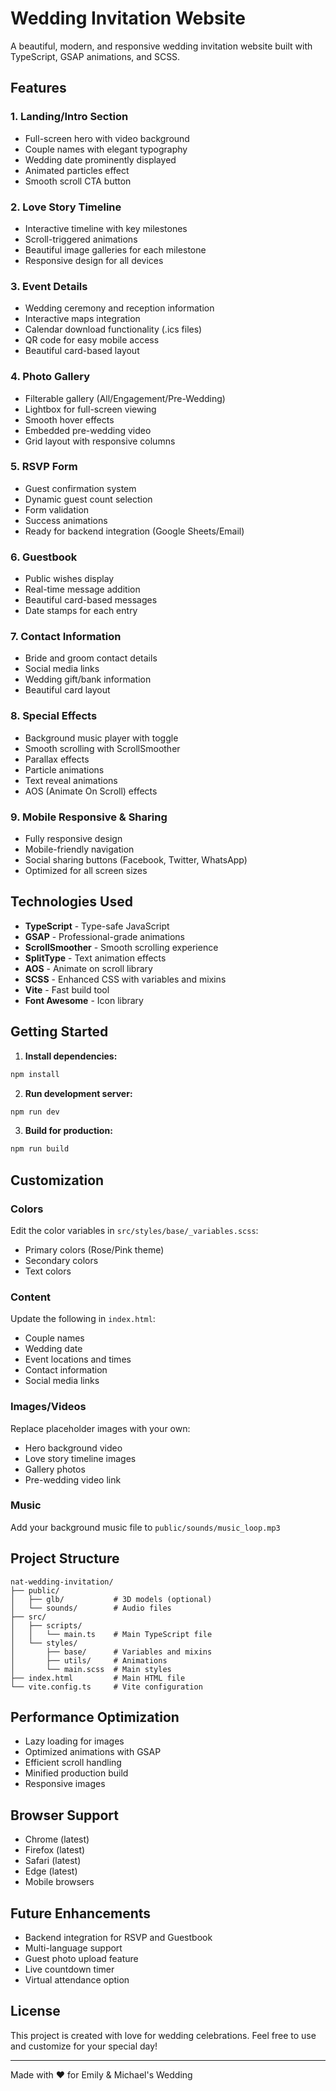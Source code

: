 # Wedding Invitation Website

A beautiful, modern, and responsive wedding invitation website built with TypeScript, GSAP animations, and SCSS.

## Features

### 1. **Landing/Intro Section**

- Full-screen hero with video background
- Couple names with elegant typography
- Wedding date prominently displayed
- Animated particles effect
- Smooth scroll CTA button

### 2. **Love Story Timeline**

- Interactive timeline with key milestones
- Scroll-triggered animations
- Beautiful image galleries for each milestone
- Responsive design for all devices

### 3. **Event Details**

- Wedding ceremony and reception information
- Interactive maps integration
- Calendar download functionality (.ics files)
- QR code for easy mobile access
- Beautiful card-based layout

### 4. **Photo Gallery**

- Filterable gallery (All/Engagement/Pre-Wedding)
- Lightbox for full-screen viewing
- Smooth hover effects
- Embedded pre-wedding video
- Grid layout with responsive columns

### 5. **RSVP Form**

- Guest confirmation system
- Dynamic guest count selection
- Form validation
- Success animations
- Ready for backend integration (Google Sheets/Email)

### 6. **Guestbook**

- Public wishes display
- Real-time message addition
- Beautiful card-based messages
- Date stamps for each entry

### 7. **Contact Information**

- Bride and groom contact details
- Social media links
- Wedding gift/bank information
- Beautiful card layout

### 8. **Special Effects**

- Background music player with toggle
- Smooth scrolling with ScrollSmoother
- Parallax effects
- Particle animations
- Text reveal animations
- AOS (Animate On Scroll) effects

### 9. **Mobile Responsive & Sharing**

- Fully responsive design
- Mobile-friendly navigation
- Social sharing buttons (Facebook, Twitter, WhatsApp)
- Optimized for all screen sizes

## Technologies Used

- **TypeScript** - Type-safe JavaScript
- **GSAP** - Professional-grade animations
- **ScrollSmoother** - Smooth scrolling experience
- **SplitType** - Text animation effects
- **AOS** - Animate on scroll library
- **SCSS** - Enhanced CSS with variables and mixins
- **Vite** - Fast build tool
- **Font Awesome** - Icon library

## Getting Started

1. **Install dependencies:**

```bash
npm install
```

2. **Run development server:**

```bash
npm run dev
```

3. **Build for production:**

```bash
npm run build
```

## Customization

### Colors

Edit the color variables in `src/styles/base/_variables.scss`:

- Primary colors (Rose/Pink theme)
- Secondary colors
- Text colors

### Content

Update the following in `index.html`:

- Couple names
- Wedding date
- Event locations and times
- Contact information
- Social media links

### Images/Videos

Replace placeholder images with your own:

- Hero background video
- Love story timeline images
- Gallery photos
- Pre-wedding video link

### Music

Add your background music file to `public/sounds/music_loop.mp3`

## Project Structure

```
nat-wedding-invitation/
├── public/
│   ├── glb/           # 3D models (optional)
│   └── sounds/        # Audio files
├── src/
│   ├── scripts/
│   │   └── main.ts    # Main TypeScript file
│   └── styles/
│       ├── base/      # Variables and mixins
│       ├── utils/     # Animations
│       └── main.scss  # Main styles
├── index.html         # Main HTML file
└── vite.config.ts     # Vite configuration
```

## Performance Optimization

- Lazy loading for images
- Optimized animations with GSAP
- Efficient scroll handling
- Minified production build
- Responsive images

## Browser Support

- Chrome (latest)
- Firefox (latest)
- Safari (latest)
- Edge (latest)
- Mobile browsers

## Future Enhancements

- Backend integration for RSVP and Guestbook
- Multi-language support
- Guest photo upload feature
- Live countdown timer
- Virtual attendance option

## License

This project is created with love for wedding celebrations. Feel free to use and customize for your special day!

---

Made with ❤️ for Emily & Michael's Wedding
